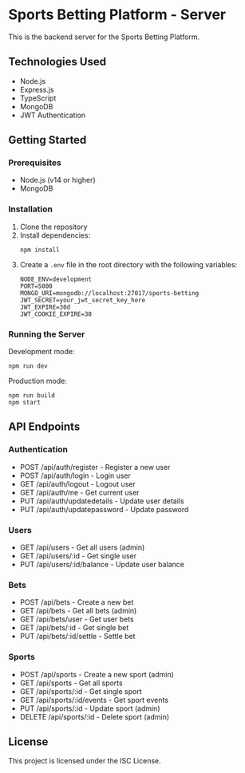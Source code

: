 # Sports Betting Platform - Server

This is the backend server for the Sports Betting Platform.

## Technologies Used

- Node.js
- Express.js
- TypeScript
- MongoDB
- JWT Authentication

## Getting Started

### Prerequisites

- Node.js (v14 or higher)
- MongoDB

### Installation

1. Clone the repository
2. Install dependencies:
   ```
   npm install
   ```
3. Create a `.env` file in the root directory with the following variables:
   ```
   NODE_ENV=development
   PORT=5000
   MONGO_URI=mongodb://localhost:27017/sports-betting
   JWT_SECRET=your_jwt_secret_key_here
   JWT_EXPIRE=30d
   JWT_COOKIE_EXPIRE=30
   ```

### Running the Server

Development mode:
```
npm run dev
```

Production mode:
```
npm run build
npm start
```

## API Endpoints

### Authentication
- POST /api/auth/register - Register a new user
- POST /api/auth/login - Login user
- GET /api/auth/logout - Logout user
- GET /api/auth/me - Get current user
- PUT /api/auth/updatedetails - Update user details
- PUT /api/auth/updatepassword - Update password

### Users
- GET /api/users - Get all users (admin)
- GET /api/users/:id - Get single user
- PUT /api/users/:id/balance - Update user balance

### Bets
- POST /api/bets - Create a new bet
- GET /api/bets - Get all bets (admin)
- GET /api/bets/user - Get user bets
- GET /api/bets/:id - Get single bet
- PUT /api/bets/:id/settle - Settle bet

### Sports
- POST /api/sports - Create a new sport (admin)
- GET /api/sports - Get all sports
- GET /api/sports/:id - Get single sport
- GET /api/sports/:id/events - Get sport events
- PUT /api/sports/:id - Update sport (admin)
- DELETE /api/sports/:id - Delete sport (admin)

## License

This project is licensed under the ISC License.
